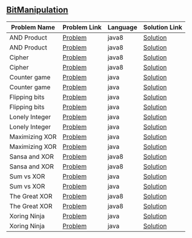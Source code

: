 ## [BitManipulation](https://www.hackerrank.com/domains/algorithms/bit-manipulation)

|Problem Name|Problem Link|Language|Solution Link|
---|---|---|---
|AND Product|[Problem](https://www.hackerrank.com/challenges/and-product/problem)|java8|[Solution](./ANDProduct.java)|
|AND Product|[Problem](https://www.hackerrank.com/challenges/and-product/problem)|java8|[Solution](./ANDProduct.java)|
|Cipher|[Problem](https://www.hackerrank.com/challenges/cipher/problem)|java8|[Solution](./Cipher.java)|
|Cipher|[Problem](https://www.hackerrank.com/challenges/cipher/problem)|java8|[Solution](./Cipher.java)|
|Counter game|[Problem](https://www.hackerrank.com/challenges/counter-game/problem)|java|[Solution](./Countergame.java)|
|Counter game|[Problem](https://www.hackerrank.com/challenges/counter-game/problem)|java|[Solution](./Countergame.java)|
|Flipping bits|[Problem](https://www.hackerrank.com/challenges/flipping-bits/problem)|java|[Solution](./Flippingbits.java)|
|Flipping bits|[Problem](https://www.hackerrank.com/challenges/flipping-bits/problem)|java|[Solution](./Flippingbits.java)|
|Lonely Integer|[Problem](https://www.hackerrank.com/challenges/lonely-integer/problem)|java|[Solution](./LonelyInteger.java)|
|Lonely Integer|[Problem](https://www.hackerrank.com/challenges/lonely-integer/problem)|java|[Solution](./LonelyInteger.java)|
|Maximizing XOR|[Problem](https://www.hackerrank.com/challenges/maximizing-xor/problem)|java|[Solution](./MaximizingXOR.java)|
|Maximizing XOR|[Problem](https://www.hackerrank.com/challenges/maximizing-xor/problem)|java|[Solution](./MaximizingXOR.java)|
|Sansa and XOR|[Problem](https://www.hackerrank.com/challenges/sansa-and-xor/problem)|java8|[Solution](./SansaandXOR.java)|
|Sansa and XOR|[Problem](https://www.hackerrank.com/challenges/sansa-and-xor/problem)|java8|[Solution](./SansaandXOR.java)|
|Sum vs XOR|[Problem](https://www.hackerrank.com/challenges/sum-vs-xor/problem)|java|[Solution](./SumvsXOR.java)|
|Sum vs XOR|[Problem](https://www.hackerrank.com/challenges/sum-vs-xor/problem)|java|[Solution](./SumvsXOR.java)|
|The Great XOR|[Problem](https://www.hackerrank.com/challenges/the-great-xor/problem)|java8|[Solution](./TheGreatXOR.java)|
|The Great XOR|[Problem](https://www.hackerrank.com/challenges/the-great-xor/problem)|java8|[Solution](./TheGreatXOR.java)|
|Xoring Ninja|[Problem](https://www.hackerrank.com/challenges/xoring-ninja/problem)|java|[Solution](./XoringNinja.java)|
|Xoring Ninja|[Problem](https://www.hackerrank.com/challenges/xoring-ninja/problem)|java|[Solution](./XoringNinja.java)|
